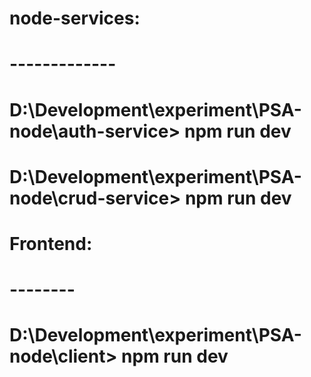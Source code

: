 # node-services:
# -------------
# D:\Development\experiment\PSA-node\auth-service> npm run dev

# D:\Development\experiment\PSA-node\crud-service> npm run dev

# Frontend:
# --------
# D:\Development\experiment\PSA-node\client> npm run dev

